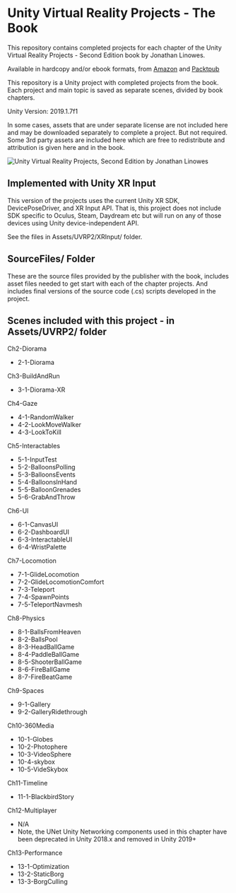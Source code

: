 # Unity Virtual Reality Projects - The Book #

This repository contains completed projects for each chapter of the Unity Virtual Reality Projects - Second Edition book by Jonathan Linowes.

Available in hardcopy and/or ebook formats, from [Amazon](https://www.amazon.com/Unity-Virtual-Reality-Projects-developing/dp/1788478800/) and [Packtpub](https://www.packtpub.com/game-development/unity-virtual-reality-projects-second-edition)

This repository is a Unity project with completed projects from the book. Each project and main topic is saved as separate scenes, divided by book chapters.

Unity Version: 2019.1.7f1

In some cases, assets that are under separate license are not included here and may be downloaded separately to complete a project. But not required. Some 3rd party assets are included here which are free to redistribute and attribution is given here and in the book.

![Unity Virtual Reality Projects, Second Edition by Jonathan Linowes](SourceFiles/uvrp2book.png)

## Implemented with Unity XR Input ##

This version of the projects uses the current Unity XR SDK, DevicePoseDriver, and XR Input API. That is, this project does not include SDK specific to Oculus, Steam, Daydream etc but will run on any of those devices using Unity device-independent API.

See the files in Assets/UVRP2/XRInput/ folder.

## SourceFiles/ Folder #
These are the source files provided by the publisher with the book, includes asset files needed to get start with each of the chapter projects. And includes final versions of the source code (.cs) scripts developed in the project.

## Scenes included with this project - in Assets/UVRP2/ folder ##

Ch2-Diorama
* 2-1-Diorama

Ch3-BuildAndRun
* 3-1-Diorama-XR

Ch4-Gaze
* 4-1-RandomWalker
* 4-2-LookMoveWalker
* 4-3-LookToKill

Ch5-Interactables
* 5-1-InputTest
* 5-2-BalloonsPolling
* 5-3-BalloonsEvents
* 5-4-BalloonsInHand
* 5-5-BalloonGrenades
* 5-6-GrabAndThrow

Ch6-UI
* 6-1-CanvasUI
* 6-2-DashboardUI
* 6-3-InteractableUI
* 6-4-WristPalette

Ch7-Locomotion
* 7-1-GlideLocomotion
* 7-2-GlideLocomotionComfort
* 7-3-Teleport
* 7-4-SpawnPoints
* 7-5-TeleportNavmesh

Ch8-Physics
* 8-1-BallsFromHeaven
* 8-2-BallsPool
* 8-3-HeadBallGame
* 8-4-PaddleBallGame
* 8-5-ShooterBallGame
* 8-6-FireBallGame
* 8-7-FireBeatGame

Ch9-Spaces
* 9-1-Gallery
* 9-2-GalleryRidethrough

Ch10-360Media
* 10-1-Globes
* 10-2-Photophere
* 10-3-VideoSphere
* 10-4-skybox
* 10-5-VideSkybox

Ch11-Timeline
* 11-1-BlackbirdStory

Ch12-Multiplayer
* N/A
* Note, the UNet Unity Networking components used in this chapter have been deprecated in Unity 2018.x and removed in Unity 2019+

Ch13-Performance
* 13-1-Optimization
* 13-2-StaticBorg
* 13-3-BorgCulling
